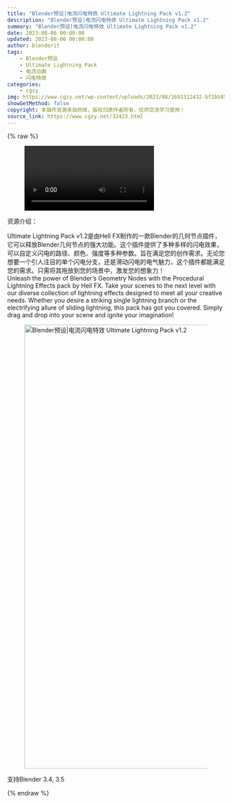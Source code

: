 ```yaml
---
title: "Blender预设|电流闪电特效 Ultimate Lightning Pack v1.2"
description: "Blender预设|电流闪电特效 Ultimate Lightning Pack v1.2"
summary: "Blender预设|电流闪电特效 Ultimate Lightning Pack v1.2"
date: 2023-08-06 00:00:00
updated: 2023-08-06 00:00:00
author: blenderit
tags: 
    - Blender预设
    - Ultimate Lightning Pack
    - 电流动画
    - 闪电特效
categories:
    - cgzy
img: https://www.cgzy.net/wp-content/uploads/2023/08/1691312432-bf2b585aaeb7a04.webp
showGetMethod: false
copyright: 本插件资源来自网络，版权归原作者所有，仅供交流学习使用！
source_link: https://www.cgzy.net/32423.html
---
```


{% raw %}
<figure class="wp-block-video aligncenter"><video controls src="http://cloud.video.taobao.com/play/u/null/p/1/e/6/t/1/421913069024.mp4"></video></figure><div class="wp-block-pandastudio-title"><div class="title_style_01"><p>资源介绍：</p></div></div><p class="is-style-text-indent-2em">Ultimate Lightning Pack v1.2是由Hell FX制作的一款Blender的几何节点插件，它可以释放Blender几何节点的强大功能。这个插件提供了多种多样的闪电效果，可以自定义闪电的路径、颜色、强度等多种参数。旨在满足您的创作需求。无论您想要一个引人注目的单个闪电分支，还是滑动闪电的电气魅力，这个插件都能满足您的需求。只需将其拖放到您的场景中，激发您的想象力！<br>Unleash the power of Blender’s Geometry Nodes with the Procedural Lightning Effects pack by Hell FX. Take your scenes to the next level with our diverse collection of lightning effects designed to meet all your creative needs. Whether you desire a striking single lightning branch or the electrifying allure of sliding lightning, this pack has got you covered. Simply drag and drop into your scene and ignite your imagination!</p><div class="wp-block-image is-style-border-round-and-with-shadow">
<figure class="aligncenter size-full"><img fetchpriority="high" decoding="async" width="1920" height="1028" src="https://www.cgzy.net/wp-content/uploads/2023/08/1691312222-44a50f07b4bdc57.jpg" class="wp-image-32424" srcset="https://www.cgzy.net/wp-content/uploads/2023/08/1691312222-44a50f07b4bdc57.jpg 1920w, https://www.cgzy.net/wp-content/uploads/2023/08/1691312222-44a50f07b4bdc57-1536x822.jpg 1536w" sizes="(max-width: 1920px) 100vw, 1920px" title="Blender预设|电流闪电特效 Ultimate Lightning Pack v1.2" alt="Blender预设|电流闪电特效 Ultimate Lightning Pack v1.2"></figure></div><div class="wp-block-pandastudio-tips"><div class="tip success "><p>支持Blender 3.4, 3.5</p>
</div></div>
<div style="display: none">cgzy</div>
{% endraw %}